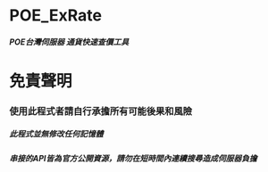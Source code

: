 # POE_ExRate
##### POE台灣伺服器 通貨快速查價工具

# 免責聲明
### 使用此程式者請自行承擔所有可能後果和風險
##### 此程式並無修改任何記憶體
##### 串接的API皆為官方公開資源，請勿在短時間內連續搜尋造成伺服器負擔
